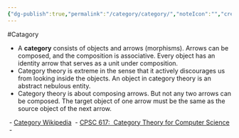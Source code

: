 ```yaml
---
{"dg-publish":true,"permalink":"/category/category/","noteIcon":"","created":"2024-07-27T13:37:26.045+08:00","updated":"2024-07-27T14:11:21.991+08:00"}
---
```


#Catagory 
- A **category** consists of objects and arrows (morphisms). Arrows can be composed, and the composition is associative. Every object has an identity arrow that serves as a unit under composition. 
- Category theory is extreme in the sense that it actively discourages us from looking inside the objects. An object in category theory is an abstract nebulous entity.
- Category theory is about composing arrows. But not any two arrows can be composed. The target object of one arrow must be the same as the source object of the next arrow. 


 - [Category Wikipedia](https://en.wikipedia.org/wiki/Category_(mathematics) "Category (mathematics)")
 - [CPSC 617:  Category Theory for Computer Science](http://pages.cpsc.ucalgary.ca/~robin/class/617/webnotes.html)
 - 